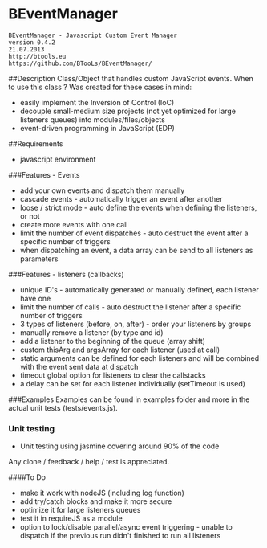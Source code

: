 BEventManager
=============
    BEventManager - Javascript Custom Event Manager
    version 0.4.2
    21.07.2013
    http://btools.eu
    https://github.com/BTooLs/BEventManager/

##Description
Class/Object that handles custom JavaScript events.
When to use this class ? Was created for these cases in mind:
* easily implement the Inversion of Control (IoC)
* decouple small-medium size projects (not yet optimized for large listeners queues) into modules/files/objects
* event-driven programming in JavaScript (EDP)

##Requirements
* javascript environment

###Features - Events
* add your own events and dispatch them manually
* cascade events - automatically trigger an event after another
* loose / strict mode - auto define the events when defining the listeners, or not
* create more events with one call
* limit the number of event dispatches - auto destruct the event after a specific number of triggers
* when dispatching an event, a data array can be send to all listeners as parameters

###Features - listeners (callbacks)
* unique ID's - automatically generated or manually defined, each listener have one
* limit the number of calls  - auto destruct the listener after a specific number of triggers
* 3 types of listeners (before, on, after) - order your listeners by groups
* manually remove a listener (by type and id)
* add a listener to the beginning of the queue (array shift)
* custom thisArg and argsArray for each listener (used at call)
* static arguments can be defined for each listeners and will be combined with the event sent data at dispatch
* timeout global option for listeners to clear the callstacks
* a delay can be set for each listener individually (setTimeout is used)

###Examples
Examples can be found in examples folder and more in the actual unit tests (tests/events.js).

### Unit testing
* Unit testing using jasmine  covering around 90% of the code

Any clone / feedback / help / test is appreciated.

####To Do
* make it work with nodeJS (including log function)
* add try/catch blocks and make it more secure
* optimize it for large listeners queues
* test it in requireJS as a module
* option to lock/disable parallel/async event triggering - unable to dispatch if the previous run didn't finished to
run all listeners